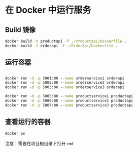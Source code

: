 # 在 Docker 中运行服务

## Build 镜像
```cmd
docker build -t productapi -f ./ProductApi/Dockerfile .
docker build -t orderapi -f ./OrderApi/Dockerfile .
```

## 运行容器
```cmd

docker run -d -p 5001:80 --name orderservice1 orderapi
docker run -d -p 5002:80 --name orderservice2 orderapi
docker run -d -p 5003:80 --name orderservice3 orderapi

docker run -d -p 5005:80 --name productservice1 productapi
docker run -d -p 5006:80 --name productservice2 productapi
docker run -d -p 5007:80 --name productservice3 productapi
```
## 查看运行的容器
```cmd
docker ps
```

注意：需要在项目根目录下打开 `cmd`

